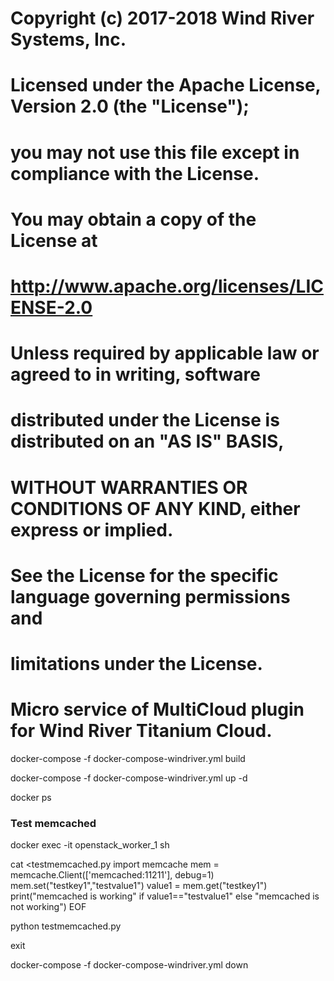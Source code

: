 # Copyright (c) 2017-2018 Wind River Systems, Inc.
#
# Licensed under the Apache License, Version 2.0 (the "License");
# you may not use this file except in compliance with the License.
# You may obtain a copy of the License at
#
#         http://www.apache.org/licenses/LICENSE-2.0
#
# Unless required by applicable law or agreed to in writing, software
# distributed under the License is distributed on an "AS IS" BASIS,
# WITHOUT WARRANTIES OR CONDITIONS OF ANY KIND, either express or implied.
# See the License for the specific language governing permissions and
# limitations under the License.

# Micro service of MultiCloud plugin for Wind River Titanium Cloud.

docker-compose -f docker-compose-windriver.yml build

docker-compose -f docker-compose-windriver.yml up -d

docker ps

### Test memcached
docker exec -it openstack_worker_1 sh

cat <<EOF>testmemcached.py
import memcache
mem = memcache.Client(['memcached:11211'], debug=1)
mem.set("testkey1","testvalue1")
value1 = mem.get("testkey1")
print("memcached is working" if value1=="testvalue1" else "memcached is not working")
EOF

python testmemcached.py

exit

docker-compose -f docker-compose-windriver.yml down
